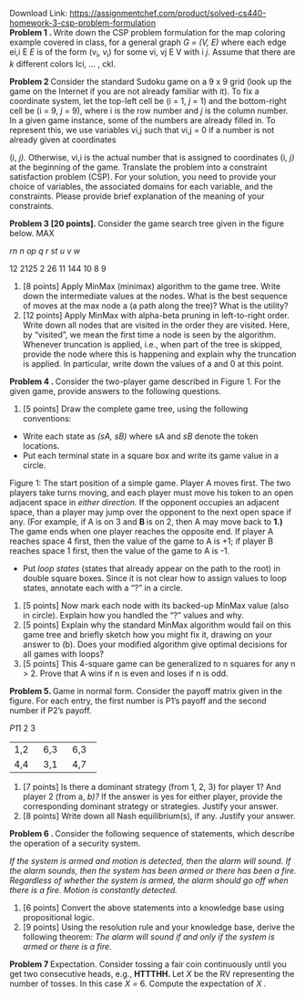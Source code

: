 Download Link: https://assignmentchef.com/product/solved-cs440-homework-3-csp-problem-formulation
<br>
<strong>Problem 1 . </strong>Write down the CSP problem formulation for the map coloring example covered in class, for a general graph <em>G = (V, E) </em>where each edge ei,i E <em>E </em>is of the form (v<sub>i</sub>, v<sub>i</sub>) for some vi, vj E V with i <em>j. </em>Assume that there are <em>k </em>different colors Ici, … , ckl.

<strong>Problem 2  </strong>Consider the standard Sudoku game on a 9 x 9 grid (look up the game on the Internet if you are not already familiar with it). To fix a coordinate system, let the top-left cell be (i = 1, <em>j </em>= 1) and the bottom-right cell be (i = 9, <em>j </em>= 9), where i is the row number and <em>j </em>is the column number. In a given game instance, some of the numbers are already filled in. To represent this, we use variables vi,j such that vi,j = 0 if a number is not already given at coordinates

(i, <em>j). </em>Otherwise, vi,i is the actual number that is assigned to coordinates (i, <em>j) </em>at the beginning of the game. Translate the problem into a constraint satisfaction problem (CSP). For your solution, you need to provide your choice of variables, the associated domains for each variable, and the constraints. Please provide brief explanation of the meaning of your constraints.

<strong>Problem 3 [20 points]. </strong>Consider the game search tree given in the figure below. MAX

<em>rn             n op q r st u v w</em>

12 2125 2 26 11 144 10 8 9

<ol>

 <li>[8 points] Apply MinMax (minimax) algorithm to the game tree. Write down the intermediate values at the nodes. What is the best sequence of moves at the max node a (a path along the tree)? What is the utility?</li>

 <li>[12 points] Apply MinMax with alpha-beta pruning in left-to-right order. Write down all nodes that are visited in the order they are visited. Here, by “visited”, we mean the first time a node is seen by the algorithm. Whenever truncation is applied, i.e., when part of the tree is skipped, provide the node where this is happening and explain why the truncation is applied. In particular, write down the values of a and 0 at this point.</li>

</ol>

<strong>Problem 4 . </strong>Consider the two-player game described in Figure 1. For the given game, provide answers to the following questions.

<ol>

 <li>[5 points] Draw the complete game tree, using the following conventions:</li>

</ol>

<ul>

 <li>Write each state as <em>(sA, sB) </em>where sA and <em>sB </em>denote the token locations.</li>

 <li>Put each terminal state in a square box and write its game value in a circle.</li>

</ul>




Figure 1: The start position of a simple game. Player A moves first. The two players take turns moving, and each player must move his token to an open adjacent space in <em>either direction. </em>If the opponent occupies an adjacent space, than a player may jump over the opponent to the next open space if any. (For example, if A is on 3 and <strong>B </strong>is on 2, then A may move back to <strong>1.) </strong>The game ends when one player reaches the opposite end. If player A reaches space 4 first, then the value of the game to A is +1; if player B reaches space 1 first, then the value of the game to A is -1.

<ul>

 <li>Put <em>loop states </em>(states that already appear on the path to the root) in double square boxes. Since it is not clear how to assign values to loop states, annotate each with a “?” in a circle.</li>

</ul>

<ol>

 <li>[5 points] Now mark each node with its backed-up MinMax value (also in circle). Explain how you handled the “?” values and why.</li>

 <li>[5 points] Explain why the standard MinMax algorithm would fail on this game tree and briefly sketch how you might fix it, drawing on your answer to (b). Does your modified algorithm give optimal decisions for all games with loops?</li>

 <li>[5 points] This 4-square game can be generalized to n squares for any n &gt; 2. Prove that A wins if n is even and loses if n is odd.</li>

</ol>

<strong>Problem 5. </strong>Game in normal form. Consider the payoff matrix given in the figure. For each entry, the first number is P1’s payoff and the second number if P2’s payoff.

<em>P1</em>1          2         3




<table>

 <tbody>

  <tr>

   <td width="35">1,2</td>

   <td width="35">6,3</td>

   <td width="35">6,3</td>

  </tr>

  <tr>

   <td width="35">4,4</td>

   <td width="35">3,1</td>

   <td width="35">4,7</td>

  </tr>

 </tbody>

</table>




<ol>

 <li>[7 points] Is there a dominant strategy (from 1, 2, 3) for player 1? And player 2 (from a, <em>b)? </em>If the answer is yes for either player, provide the corresponding dominant strategy or strategies. Justify your answer.</li>

 <li>[8 points] Write down all Nash equilibrium(s), if any. Justify your answer.</li>

</ol>

<strong>Problem 6 . </strong>Consider the following sequence of statements, which describe the oper­ation of a security system.

<em>If the system is armed and motion is detected, then the alarm will sound. If the alarm sounds, then </em><em>the system has been armed or there has been a fire. Regardless of whether the system is armed, the </em><em>alarm should go off when there is a fire. Motion is constantly detected.</em>

<ol>

 <li>[6 points] Convert the above statements into a knowledge base using propositional logic.</li>

 <li>[9 points] Using the resolution rule and your knowledge base, derive the following theorem: <em>The </em><em>alarm will sound if and only if the system is armed or there is a fire.</em></li>

</ol>

<strong>Problem 7  </strong>Expectation. Consider tossing a fair coin continuously until you get two consecutive heads, e.g., <strong>HTTTHH. </strong>Let <em>X </em>be the RV representing the number of tosses. In this case <em>X = </em>6. Compute the expectation of <em>X .</em>
